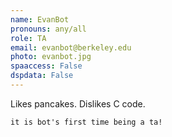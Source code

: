 ```yaml
---
name: EvanBot
pronouns: any/all
role: TA
email: evanbot@berkeley.edu
photo: evanbot.jpg
spaaccess: False
dspdata: False
---
```


Likes pancakes. Dislikes C code.

`it is bot's first time being a ta!`